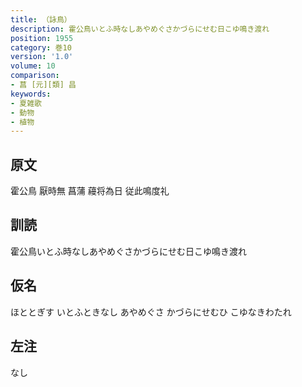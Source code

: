 ```yaml
---
title: （詠鳥）
description: 霍公鳥いとふ時なしあやめぐさかづらにせむ日こゆ鳴き渡れ
position: 1955
category: 巻10
version: '1.0'
volume: 10
comparison:
- 菖 [元][類] 昌
keywords:
- 夏雑歌
- 動物
- 植物
---
```


## 原文

霍公鳥 厭時無 菖蒲 蘰将為日 従此鳴度礼

## 訓読

霍公鳥いとふ時なしあやめぐさかづらにせむ日こゆ鳴き渡れ

## 仮名

ほととぎす いとふときなし あやめぐさ かづらにせむひ こゆなきわたれ

## 左注

なし
